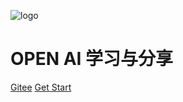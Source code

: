 ![logo](https://public-1256189093.cos.ap-guangzhou.myqcloud.com/static/leaf.svg)

# OPEN AI  学习与分享</small>


[Gitee](https://gitee.com/zt888/openai-share.git)
[Get Start](/openai/OpenAI)

